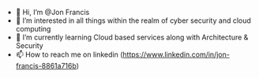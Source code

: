 - 👋 Hi, I’m @Jon Francis
- 👀 I’m interested in all things within the realm of cyber security and cloud computing
- 🌱 I’m currently learning Cloud based services along with Architecture & Security
- 📫 How to reach me on linkedin (https://www.linkedin.com/in/jon-francis-8861a716b)
<!---
Jonf94/Jonf94 is a ✨ special ✨ repository because its `README.md` (this file) appears on your GitHub profile.
You can click the Preview link to take a look at your changes.
--->
